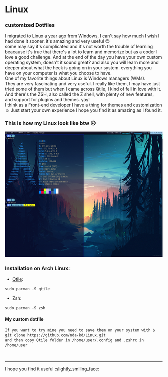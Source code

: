 # Linux
### customized Dotfiles

I migrated to Linux a year ago from Windows, I can't say how much I wish I had done it sooner. it's amazing and very useful :heart_eyes: <br/>
some may say it's complicated and it's not worth the trouble of learning beacause it's true that there's a lot to learn and memorize but as a coder I love a good challenge. And at the end of the day you have your own custom operating system, doesn't it sound great? and also you will learn more and deeper about what the heck is going on in your system. everything you have on your computer is what you choose to have.<br/>
One of my favorite things about Linux is Windows managers (WMs).<br/>
They are very fascinating and very useful. I really like them, I may have just tried some of them but when I came across Qtile, I kind of fell in love with it.<br/>
And there's the ZSH, also called the Z shell, with plenty of new features, and support for plugins and themes. yay!<br/>
I think as a Front-end developer I have a thing for themes and customization :relaxed: Just start your own experience I hope you find it as amazing as I found it.<br/>



  ### This is how my Linux look like btw :upside_down_face: 

<img src="qtile/Screenshot from 2020-05-29 18-57-05.png" width="800" height="400">


### Installation on Arch Linux:
* [Qtile](http://www.qtile.org/):
```
sudo pacman -S qtile
```

* Zsh:
```
sudo pacman -S zsh 
```
#### My custom dotfile
```
If you want to try mine you need to save them on your system with $ git clone https://github.com/nda-kd/Linux.git
and then copy Qtile folder in /home/user/.config and .zshrc in /home/user
``` 
<br/>
<hr />
I hope you find it useful :slightly_smiling_face:
